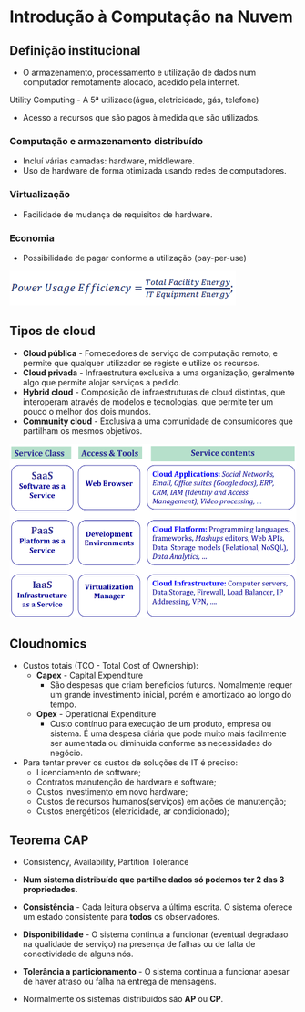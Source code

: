 # Introdução à Computação na Nuvem

## Definição institucional

- O armazenamento, processamento e utilização de dados num computador remotamente alocado, acedido pela internet.

Utility Computing - A 5ª utilizade(água, eletricidade, gás, telefone)

- Acesso a recursos que são pagos à medida que são utilizados.

### Computação e armazenamento distribuído

- Incluí várias camadas: hardware, middleware.
- Uso de hardware de forma otimizada usando redes de computadores.

### Virtualização

- Facilidade de mudança de requisitos de hardware.

### Economia

- Possibilidade de pagar conforme a utilização (pay-per-use)

![PUE](image.png)

## Tipos de cloud

- **Cloud pública** - Fornecedores de serviço de computação remoto, e permite que qualquer utilizador se registe e utilize os recursos.
- **Cloud privada** - Infraestrutura exclusiva a uma organização, geralmente algo que permite alojar serviços a pedido.
- **Hybrid cloud** - Composição de infraestruturas de cloud distintas, que interoperam através de modelos e tecnologias, que permite ter um pouco o melhor dos dois mundos.
- **Community cloud** - Exclusiva a uma comunidade de consumidores que partilham os mesmos objetivos.

![Cloud Computing Stack](image-1.png)

## Cloudnomics

- Custos totais (TCO - Total Cost of Ownership):
  - **Capex** - Capital Expenditure
    - São despesas que criam benefícios futuros. Nomalmente requer um grande investimento inicial, porém é amortizado ao longo do tempo.
  - **Opex** - Operational Expenditure
    - Custo contínuo para execução de um produto, empresa ou sistema. É uma despesa diária que pode muito mais facilmente ser aumentada ou diminuída conforme as necessidades do negócio.
- Para tentar prever os custos de soluções de IT é preciso:
  - Licenciamento de software;
  - Contratos manutenção de hardware e software;
  - Custos investimento em novo hardware;
  - Custos de recursos humanos(serviços) em ações de manutenção;
  - Custos energéticos (eletricidade, ar condicionado);

## Teorema CAP

- Consistency, Availability, Partition Tolerance

- **Num sistema distribuído que partilhe dados só podemos ter 2 das 3 propriedades.**

- **Consistência** - Cada leitura observa a última escrita. O sistema oferece um estado consistente para **todos** os observadores.
- **Disponibilidade** - O sistema continua a funcionar (eventual degradaao na qualidade de serviço) na presença de falhas ou de falta de conectividade de alguns nós.
- **Tolerância a particionamento** - O sistema continua a funcionar apesar de haver atraso ou falha na entrega de mensagens.

- Normalmente os sistemas distribuídos são **AP** ou **CP**.

